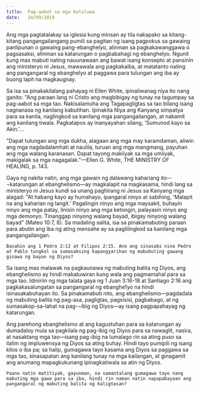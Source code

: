 ```yaml
---
title:  Pag-aabot sa mga Kaluluwa
date:   24/09/2019
---
```


Ang mga pagtatalakay sa iglesia kung minsan ay tila nakapako sa kitang-kitang pangangailangang pumili sa pagitan ng isang pagpokus sa gawaing panlipunan o gawaing pang-ebanghelyo, alinman sa pagkakawanggawa o pagsasaksi, alinman sa katarungan o pagbabahagi ng ebanghelyo. Ngunit kung mas mabuti nating nauunawaan ang bawat isang konsepto at pansinin ang ministeryo ni Jesus, mawawala ang pagkakaiba, at matatanto nating ang pangangaral ng ebanghelyo at paggawa para tulungan ang iba ay buong lapit na magkaugnay.

Sa isa sa pinakakilalang pahayag ni Ellen White, ipinaliwanag niya ito nang ganito: "Ang paraan lang ni Cristo ang magbibigay ng tunay na tagumpay sa pag-aabot sa mga tao. Nakisalamuha ang Tagapagligtas sa tao bilang isang nagnanasa ng kanilang kabutihan. Ipinakita Niya ang Kanyang simpatya para sa kanila, naglingkod sa kanilang mga pangangailangan, at nakamit ang kanilang tiwala. Pagkatapos ay inanyayahan silang, 'Sumunod kayo sa Akin.'...

"Dapat tulungan ang mga dukha, alagaan ang mga may karamdaman, aliwin ang mga nagdadalamhati at naulila, turuan ang mga mangmang, payuhan ang mga walang karanasan. Dapat tayong makiiyak sa mga umiiyak, makigalak sa mga nagagalak."—Ellen G. White, THE MINISTRY OF HEALING, p. 143. 

Gaya ng nakita natin, ang mga gawain ng dalawang kahariang ito-- ¬katarungan at ebanghelismo—ay magkalapit na magkasama, hindi lang sa ministeryo ni Jesus kundi sa unang paghirang ni Jesus sa Kanyang mga alagad: "At habang kayo ay humahayo, ipangaral ninyo at sabihing, 'Malapit na ang kaharian ng langit.' Pagalingin ninyo ang mga maysakit, buhayin ninyo ang mga patay, linisin ninyo ang mga ketongin, palayasin ninyo ang mga demonyo. Tinanggap ninyong walang bayad, ibigay ninyong walang bayad" (Mateo 10:7, 8). Sa madaling salita, isa sa pinakamabuting paraan para abutin ang iba ng ating mensahe ay sa paglilingkod sa kanilang mga pangangailangan.

`Basahin ang 1 Pedro 2:12 at Filipos 2:15. Ano ang sinasabi nina Pedro at Pablo tungkol sa sumasaksing kapangyarihan ng mabubuting gawang ginawa ng bayan ng Diyos?`

Sa isang mas malawak na pagkaunawa ng mabuting balita ng Diyos, ang ebanghelismo ay hindi makatuwiran kung wala ang pagmamahal para sa mga tao. Idiniriin ng mga talata gaya ng 1 Juan 3:16-18 at Santiago 2:16 ang pagkakasalungatan sa pangangaral ng ebanghe1yo na hindi isinasakabuhayan ito. Sa pinakamabuti nito, ang ebanghelismo—pagdadala ng mabuting balita ng pag-asa, pagligtas, pagsisisi, pagbabago, at ng sumasakop-sa-lahat na pag-¬ibig ng Diyos—ay isang pagpapahayag ng katarungan. 

Ang parehong ebanghelismo at ang kagustuhan para sa katarungan ay dumadaloy mula sa pagkilala ng pag-ibig ng Diyos para sa nawaglit, nasira, at nasaktang mga tao—isang pag-ibig na lumalago rin sa ating puso sa ilalim ng impluwensya ng Diyos sa ating buhay. Hindi tayo pumipili ng isang kilos o iba pa; sa halip, gumagawa tayo kasama ang Diyos sa paggawa sa mga tao, sinasapatan ang kanilang tunay na mga kailangan, at ginagamit ang anumang mapagkukunang ipinagkatiwala sa atin ng Diyos.

`Paano natin matitiyak, gayunman, na samantalang gumagawa tayo nang mabuting mga gawa para sa iba, hindi rin naman natin napapabayaan ang pangangaral ng mabuting balita ng kaligtasan?`